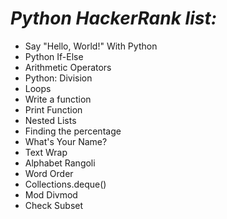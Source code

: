 # *Python HackerRank list:*

* Say "Hello, World!" With Python
* Python If-Else
* Arithmetic Operators
* Python: Division
* Loops
* Write a function
* Print Function
* Nested Lists
* Finding the percentage
* What's Your Name?
* Text Wrap
* Alphabet Rangoli
* Word Order
* Collections.deque()
* Mod Divmod
* Check Subset